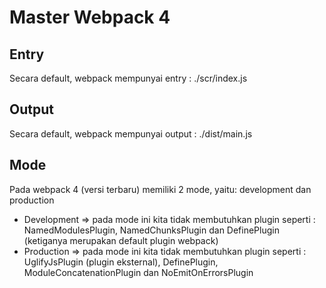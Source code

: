 # Master Webpack 4

## Entry
Secara default, webpack mempunyai entry : ./scr/index.js

## Output 
Secara default, webpack mempunyai output : ./dist/main.js

## Mode
Pada webpack 4 (versi terbaru) memiliki 2 mode, yaitu: development dan production

- Development => pada mode ini kita tidak membutuhkan plugin seperti : NamedModulesPlugin, NamedChunksPlugin dan  DefinePlugin (ketiganya merupakan default plugin webpack)
- Production => pada mode ini kita tidak membutuhkan plugin seperti : UglifyJsPlugin (plugin eksternal), DefinePlugin, ModuleConcatenationPlugin dan NoEmitOnErrorsPlugin
